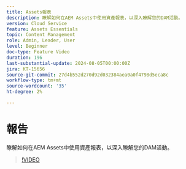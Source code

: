 ```yaml
---
title: Assets報表
description: 瞭解如何在AEM Assets中使用資產報表，以深入瞭解您的DAM活動。
version: Cloud Service
feature: Assets Essentials
topic: Content Management
role: Admin, Leader, User
level: Beginner
doc-type: Feature Video
duration: 196
last-substantial-update: 2024-08-05T00:00:00Z
jira: KT-15656
source-git-commit: 27d4b552d270d92d032384aea0a0f4798d5eca8c
workflow-type: tm+mt
source-wordcount: '35'
ht-degree: 2%

---
```



# 報告

瞭解如何在AEM Assets中使用資產報表，以深入瞭解您的DAM活動。

>[!VIDEO](https://video.tv.adobe.com/v/3432496/?learn=on)
